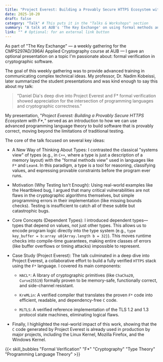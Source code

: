 ```yaml
---
title: "Project Everest: Building a Provably Secure HTTPS Ecosystem with F*"
date: 2025-10-20
draft: false
category: "Talk" # This puts it in the "Talks & Workshops" section
summary: "A talk at AUB's 'The Key Exchange' on using formal methods and the F* language to build provably secure cryptographic software, focusing on the Project Everest ecosystem."
link: "" # Optional: for an external link button
---
```


As part of "The Key Exchange" — a weekly gathering for the CMPS297AD/396AI Applied Cryptography course at AUB — I gave an optional presentation on a topic I'm passionate about: formal verification in cryptographic software.

The goal of this weekly gathering was to provide advanced training in communicating complex technical ideas. My professor, Dr. Nadim Kobeissi, later summarized the student presentations and was kind enough to say this about my talk:

> "Daniel Dia's deep dive into Project Everest and F* formal verification showed appreciation for the intersection of programming languages and cryptographic correctness."

My presentation, "_Project Everest: Building a Provably Secure HTTPS Ecosystem with F*,_" served as an introduction to how we can use advanced programming language theory to build software that is provably correct, moving beyond the limitations of traditional testing.

The core of the talk focused on several key ideas:

- A New Way of Thinking About Types: I contrasted the classical "systems view" of types (e.g., in `C++`, where a type is just a description of a memory layout) with the "formal methods view" used in languages like `F*` and `Lean4`. In this paradigm, a type is a tool for reasoning, classifying values, and expressing provable constraints before the program ever runs.

- Motivation (Why Testing Isn't Enough): Using real-world examples like the Heartbleed bug, I argued that many critical vulnerabilities are not flaws in the cryptographic algorithms themselves, but simple programming errors in their implementation (like missing bounds checks). Testing is insufficient to catch all of these subtle but catastrophic bugs.

- Core Concepts (Dependent Types): I introduced dependent types—types that depend on values, not just other types. This allows us to encode program logic directly into the type system (e.g., `type key_buffer = b:array u8{Array.length b = 32}`). This moves runtime checks into compile-time guarantees, making entire classes of errors (like buffer overflows or timing attacks) impossible to represent.

- Case Study (Project Everest): The talk culminated in a deep dive into Project Everest, a collaborative effort to build a fully verified `HTTPS` stack using the `F*` language. I covered its main components:
    - `HACL*`: A library of cryptographic primitives (like `ChaCha20`, `Curve25519`) formally proven to be memory-safe, functionally correct, and side-channel resistant.

    - `KreMLin`: A verified compiler that translates the proven `F*` code into efficient, readable, and dependency-free `C` code.

    - `MiTLS`: A verified reference implementation of the TLS 1.2 and 1.3 protocol state machines, eliminating logical flaws.

- Finally, I highlighted the real-world impact of this work, showing that the `C` code generated by Project Everest is already used in production by major projects, including the Linux Kernel, Mozilla Firefox, and the Windows Kernel.

{{< skill_bubbles "Formal Verification" "F*" "Cryptography" "Type Theory" "Programming Language Theory" >}}
